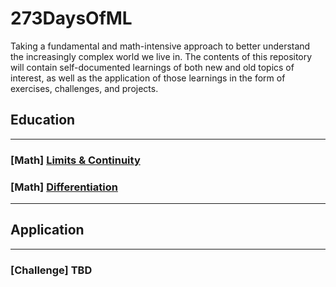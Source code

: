 # 273DaysOfML

Taking a fundamental and math-intensive approach to better understand the increasingly complex world we live in. The contents of this repository will contain self-documented learnings of both new and old topics of interest, as well as the application of those learnings in the form of exercises, challenges, and projects. 
## Education
---

### [Math] [Limits & Continuity](https://medium.com/@wu.victor.95/limit-of-a-function-a1ecf9dad559)
### [Math] [Differentiation](https://medium.com/@wu.victor.95/differentiation-330b57c43a68)

---

## Application
---

### [Challenge] TBD